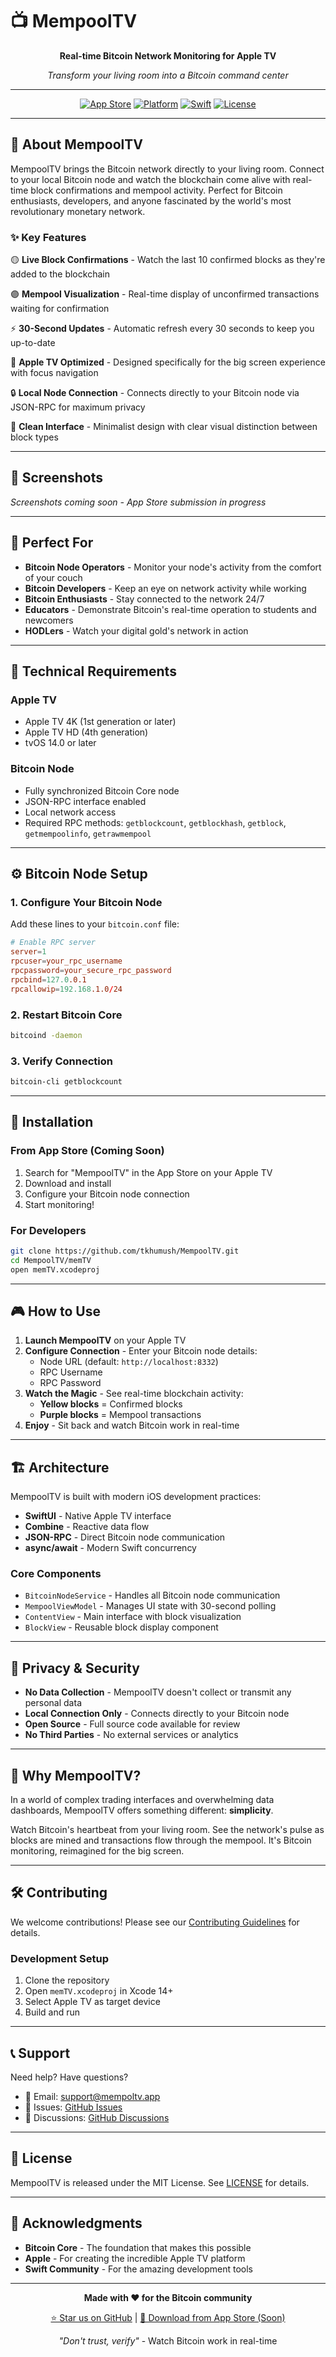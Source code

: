 # 📺 MempoolTV

<div align="center">

**Real-time Bitcoin Network Monitoring for Apple TV**

*Transform your living room into a Bitcoin command center*

---

[![App Store](https://img.shields.io/badge/App_Store-Coming_Soon-blue?style=for-the-badge&logo=apple)](https://apps.apple.com)
[![Platform](https://img.shields.io/badge/Platform-Apple_TV-black?style=for-the-badge&logo=apple)](https://www.apple.com/apple-tv-4k/)
[![Swift](https://img.shields.io/badge/Swift-5.0-orange?style=for-the-badge&logo=swift)](https://swift.org)
[![License](https://img.shields.io/badge/License-MIT-green?style=for-the-badge)](LICENSE)

</div>

---

## 🚀 About MempoolTV

MempoolTV brings the Bitcoin network directly to your living room. Connect to your local Bitcoin node and watch the blockchain come alive with real-time block confirmations and mempool activity. Perfect for Bitcoin enthusiasts, developers, and anyone fascinated by the world's most revolutionary monetary network.

### ✨ Key Features

🟡 **Live Block Confirmations** - Watch the last 10 confirmed blocks as they're added to the blockchain

🟣 **Mempool Visualization** - Real-time display of unconfirmed transactions waiting for confirmation

⚡ **30-Second Updates** - Automatic refresh every 30 seconds to keep you up-to-date

🎯 **Apple TV Optimized** - Designed specifically for the big screen experience with focus navigation

🔒 **Local Node Connection** - Connects directly to your Bitcoin node via JSON-RPC for maximum privacy

🎨 **Clean Interface** - Minimalist design with clear visual distinction between block types

---

## 📱 Screenshots

*Screenshots coming soon - App Store submission in progress*

---

## 🎯 Perfect For

- **Bitcoin Node Operators** - Monitor your node's activity from the comfort of your couch
- **Bitcoin Developers** - Keep an eye on network activity while working
- **Bitcoin Enthusiasts** - Stay connected to the network 24/7
- **Educators** - Demonstrate Bitcoin's real-time operation to students and newcomers
- **HODLers** - Watch your digital gold's network in action

---

## 🔧 Technical Requirements

### Apple TV
- Apple TV 4K (1st generation or later)
- Apple TV HD (4th generation)
- tvOS 14.0 or later

### Bitcoin Node
- Fully synchronized Bitcoin Core node
- JSON-RPC interface enabled
- Local network access
- Required RPC methods: `getblockcount`, `getblockhash`, `getblock`, `getmempoolinfo`, `getrawmempool`

---

## ⚙️ Bitcoin Node Setup

### 1. Configure Your Bitcoin Node

Add these lines to your `bitcoin.conf` file:

```conf
# Enable RPC server
server=1
rpcuser=your_rpc_username
rpcpassword=your_secure_rpc_password
rpcbind=127.0.0.1
rpcallowip=192.168.1.0/24
```

### 2. Restart Bitcoin Core
```bash
bitcoind -daemon
```

### 3. Verify Connection
```bash
bitcoin-cli getblockcount
```

---

## 📲 Installation

### From App Store (Coming Soon)
1. Search for "MempoolTV" in the App Store on your Apple TV
2. Download and install
3. Configure your Bitcoin node connection
4. Start monitoring!

### For Developers
```bash
git clone https://github.com/tkhumush/MempoolTV.git
cd MempoolTV/memTV
open memTV.xcodeproj
```

---

## 🎮 How to Use

1. **Launch MempoolTV** on your Apple TV
2. **Configure Connection** - Enter your Bitcoin node details:
   - Node URL (default: `http://localhost:8332`)
   - RPC Username
   - RPC Password
3. **Watch the Magic** - See real-time blockchain activity:
   - **Yellow blocks** = Confirmed blocks
   - **Purple blocks** = Mempool transactions
4. **Enjoy** - Sit back and watch Bitcoin work in real-time

---

## 🏗️ Architecture

MempoolTV is built with modern iOS development practices:

- **SwiftUI** - Native Apple TV interface
- **Combine** - Reactive data flow
- **JSON-RPC** - Direct Bitcoin node communication
- **async/await** - Modern Swift concurrency

### Core Components
- `BitcoinNodeService` - Handles all Bitcoin node communication
- `MempoolViewModel` - Manages UI state with 30-second polling
- `ContentView` - Main interface with block visualization
- `BlockView` - Reusable block display component

---

## 🔐 Privacy & Security

- **No Data Collection** - MempoolTV doesn't collect or transmit any personal data
- **Local Connection Only** - Connects directly to your Bitcoin node
- **Open Source** - Full source code available for review
- **No Third Parties** - No external services or analytics

---

## 🌟 Why MempoolTV?

In a world of complex trading interfaces and overwhelming data dashboards, MempoolTV offers something different: **simplicity**.

Watch Bitcoin's heartbeat from your living room. See the network's pulse as blocks are mined and transactions flow through the mempool. It's Bitcoin monitoring, reimagined for the big screen.

---

## 🛠️ Contributing

We welcome contributions! Please see our [Contributing Guidelines](CONTRIBUTING.md) for details.

### Development Setup
1. Clone the repository
2. Open `memTV.xcodeproj` in Xcode 14+
3. Select Apple TV as target device
4. Build and run

---

## 📞 Support

Need help? Have questions?

- 📧 Email: support@mempoltv.app
- 🐛 Issues: [GitHub Issues](https://github.com/tkhumush/MempoolTV/issues)
- 💬 Discussions: [GitHub Discussions](https://github.com/tkhumush/MempoolTV/discussions)

---

## 📄 License

MempoolTV is released under the MIT License. See [LICENSE](LICENSE) for details.

---

## 🙏 Acknowledgments

- **Bitcoin Core** - The foundation that makes this possible
- **Apple** - For creating the incredible Apple TV platform
- **Swift Community** - For the amazing development tools

---

<div align="center">

**Made with ❤️ for the Bitcoin community**

[⭐ Star us on GitHub](https://github.com/tkhumush/MempoolTV) | [📱 Download from App Store (Soon)](https://apps.apple.com)

*"Don't trust, verify"* - Watch Bitcoin work in real-time

</div>